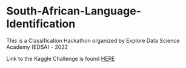 # South-African-Language-Identification
This is a Classification Hackathon organized by Explore Data Science Academy (EDSA) - 2022





Link to the Kaggle Challenge is found [HERE](https://www.kaggle.com/competitions/south-african-language-identification/overview)
